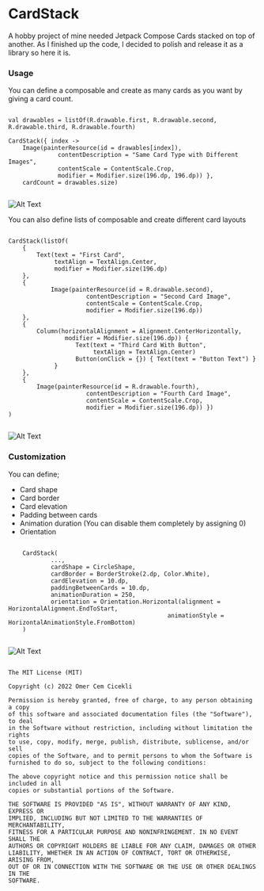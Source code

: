 # CardStack

A hobby project of mine needed Jetpack Compose Cards stacked on top of another. As I finished up the code, I decided to polish and release it as a library so here it is.

### Usage

You can define a composable and create as many cards as you want by giving a card count.

<pre><code>
val drawables = listOf(R.drawable.first, R.drawable.second, R.drawable.third, R.drawable.fourth)

CardStack({ index -> 
	Image(painterResource(id = drawables[index]),
              contentDescription = "Same Card Type with Different Images",
              contentScale = ContentScale.Crop,
              modifier = Modifier.size(196.dp, 196.dp)) },
   	cardCount = drawables.size)
    
</code></pre>

![Alt Text](https://media.giphy.com/media/4XHSwUus1A71tOOnnA/giphy.gif)

You can also define lists of composable and create different card layouts

<pre><code>
CardStack(listOf(
	{
		Text(text = "First Card", 
		     textAlign = TextAlign.Center, 
		     modifier = Modifier.size(196.dp)
	},
   	{
       		Image(painterResource(id = R.drawable.second),
                      contentDescription = "Second Card Image",
                      contentScale = ContentScale.Crop,
                      modifier = Modifier.size(196.dp))
   	}, 
   	{
   		Column(horizontalAlignment = Alignment.CenterHorizontally, 
   				modifier = Modifier.size(196.dp)) {
                   Text(text = "Third Card With Button", 
                   		textAlign = TextAlign.Center)
                   Button(onClick = {}) { Text(text = "Button Text") } 
             }
   	},
   	{
   		Image(painterResource(id = R.drawable.fourth),
                      contentDescription = "Fourth Card Image",
                      contentScale = ContentScale.Crop,
                      modifier = Modifier.size(196.dp)) })
)
                             </code></pre>
                             
![Alt Text](https://media.giphy.com/media/0csGgiP6l8tqVTGa6H/giphy.gif)

                         
### Customization

You can define;

* Card shape
* Card border
* Card elevation
* Padding between cards
* Animation duration (You can disable them completely by assigning 0)
* Orientation

<pre><code>
	CardStack(
        	...,
	        cardShape = CircleShape, 
        	cardBorder = BorderStroke(2.dp, Color.White),
	        cardElevation = 10.dp,
	        paddingBetweenCards = 10.dp,
        	animationDuration = 250,
	        orientation = Orientation.Horizontal(alignment = HorizontalAlignment.EndToStart,
                                             animationStyle = HorizontalAnimationStyle.FromBottom)
   	)
	</code></pre>
	
![Alt Text](https://media.giphy.com/media/OyIkBjyyKSJ2VJTDQo/giphy.gif)

<pre>
<code>
The MIT License (MIT)
	
Copyright (c) 2022 Omer Cem Cicekli
	
Permission is hereby granted, free of charge, to any person obtaining a copy
of this software and associated documentation files (the "Software"), to deal
in the Software without restriction, including without limitation the rights
to use, copy, modify, merge, publish, distribute, sublicense, and/or sell
copies of the Software, and to permit persons to whom the Software is
furnished to do so, subject to the following conditions:
	
The above copyright notice and this permission notice shall be included in all
copies or substantial portions of the Software.
	
THE SOFTWARE IS PROVIDED "AS IS", WITHOUT WARRANTY OF ANY KIND, EXPRESS OR
IMPLIED, INCLUDING BUT NOT LIMITED TO THE WARRANTIES OF MERCHANTABILITY,
FITNESS FOR A PARTICULAR PURPOSE AND NONINFRINGEMENT. IN NO EVENT SHALL THE
AUTHORS OR COPYRIGHT HOLDERS BE LIABLE FOR ANY CLAIM, DAMAGES OR OTHER
LIABILITY, WHETHER IN AN ACTION OF CONTRACT, TORT OR OTHERWISE, ARISING FROM,
OUT OF OR IN CONNECTION WITH THE SOFTWARE OR THE USE OR OTHER DEALINGS IN THE
SOFTWARE.
	</code></pre>



